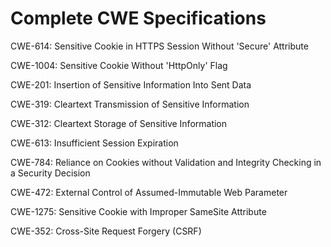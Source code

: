 

# Complete CWE Specifications

CWE-614: Sensitive Cookie in HTTPS Session Without 'Secure' Attribute

CWE-1004: Sensitive Cookie Without 'HttpOnly' Flag

CWE-201: Insertion of Sensitive Information Into Sent Data

CWE-319: Cleartext Transmission of Sensitive Information

CWE-312: Cleartext Storage of Sensitive Information

CWE-613: Insufficient Session Expiration

CWE-784: Reliance on Cookies without Validation and Integrity Checking in a Security Decision

CWE-472: External Control of Assumed-Immutable Web Parameter

CWE-1275: Sensitive Cookie with Improper SameSite Attribute

CWE-352: Cross-Site Request Forgery (CSRF)